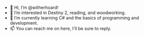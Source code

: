 - 👋 Hi, I’m @witherhoard!
- 👀 I’m interested in Destiny 2, reading, and woodworking.
- 🌱 I’m currently learning C# and the basics of programming and development.
- 📫 You can reach me on here, I'll be sure to reply.

<!---
witherhoard/witherhoard is a ✨ special ✨ repository because its `README.md` (this file) appears on your GitHub profile.
You can click the Preview link to take a look at your changes.
--->
